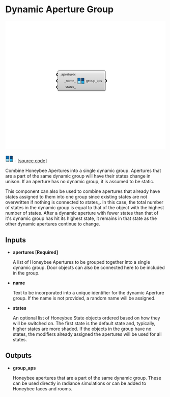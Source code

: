 # Dynamic Aperture Group

![](../../.gitbook/assets/Dynamic_Aperture_Group.png)

![](../../.gitbook/assets/Dynamic_Aperture_Group%20%281%29.png) - [\[source code\]](https://github.com/ladybug-tools/honeybee-grasshopper-radiance/blob/master/honeybee_grasshopper_radiance/src//HB%20Dynamic%20Aperture%20Group.py)

Combine Honeybee Apertures into a single dynamic group. Apertures that are a part of the same dynamic group will have their states change in unison. If an aperture has no dynamic group, it is assumed to be static.

This component can also be used to combine apertures that already have states assigned to them into one group since existing states are not overwritten if nothing is connected to states\_. In this case, the total number of states in the dynamic group is equal to that of the object with the highest number of states. After a dynamic aperture with fewer states than that of it's dynamic group has hit its highest state, it remains in that state as the other dynamic apertures continue to change.

## Inputs

* **apertures \[Required\]**

  A list of Honeybee Apertures to be grouped together into a single dynamic group. Door objects can also be connected here to be included in the group. 

* **name**

  Text to be incorporated into a unique identifier for the dynamic Aperture group. If the name is not provided, a random name will be assigned. 

* **states**

  An optional list of Honeybee State objects ordered based on how they will be switched on. The first state is the default state and, typically, higher states are more shaded. If the objects in the group have no states, the modifiers already assigned the apertures will be used for all states. 

## Outputs

* **group\_aps**

  Honeybee apertures that are a part of the same dynamic group. These can be used directly in radiance simulations or can be added to Honeybee faces and rooms. 

